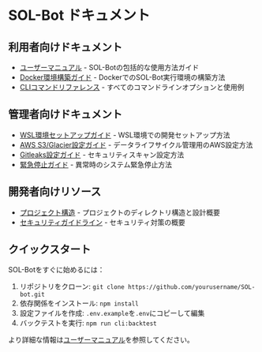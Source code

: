 # SOL-Bot ドキュメント

## 利用者向けドキュメント

- [ユーザーマニュアル](./UserManual.md) - SOL-Botの包括的な使用方法ガイド
- [Docker環境構築ガイド](./Docker-Setup.md) - DockerでのSOL-Bot実行環境の構築方法
- [CLIコマンドリファレンス](../src/scripts/cliCommands.md) - すべてのコマンドラインオプションと使用例

## 管理者向けドキュメント

- [WSL環境セットアップガイド](./WSL-Development-Setup.md) - WSL環境での開発セットアップ方法
- [AWS S3/Glacier設定ガイド](./AWS-S3-SETUP.md) - データライフサイクル管理用のAWS設定方法
- [Gitleaks設定ガイド](./gitleaks-setup.md) - セキュリティスキャン設定方法
- [緊急停止ガイド](./EmergencyStopGuide.md) - 異常時のシステム緊急停止方法

## 開発者向けリソース

- [プロジェクト構造](../PROJECT_STRUCTURE.md) - プロジェクトのディレクトリ構造と設計概要
- [セキュリティガイドライン](../SECURITY.md) - セキュリティ対策の概要

## クイックスタート

SOL-Botをすぐに始めるには：

1. リポジトリをクローン: `git clone https://github.com/yourusername/SOL-bot.git`
2. 依存関係をインストール: `npm install`
3. 設定ファイルを作成: `.env.example`を`.env`にコピーして編集
4. バックテストを実行: `npm run cli:backtest`

より詳細な情報は[ユーザーマニュアル](./UserManual.md)を参照してください。
